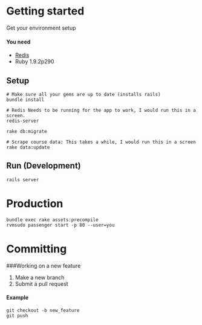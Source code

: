 # Getting started

Get your environment setup
#### You need
* [Redis](http://redis.io/download)
* Ruby 1.9.2p290
    
## Setup
    # Make sure all your gems are up to date (installs rails)
    bundle install 
    
    # Redis Needs to be running for the app to work, I would run this in a screen.
    redis-server 

    rake db:migrate

    # Scrape course data: This takes a while, I would run this in a screen
    rake data:update       


## Run (Development)
    rails server
    
# Production
    bundle exec rake assets:precompile
    rvmsudo passenger start -p 80 --user=you
    
# Committing

###Working on a new feature

1. Make a new branch
2. Submit a pull request

#### Example
    git checkout -b new_feature
    git push
